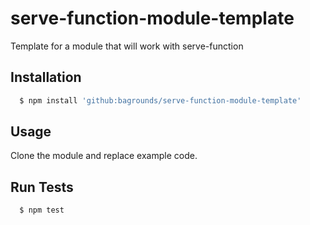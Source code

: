 # serve-function-module-template

Template for a module that will work with serve-function

## Installation

``` bash
  $ npm install 'github:bagrounds/serve-function-module-template'
```

## Usage
Clone the module and replace example code.

## Run Tests
``` bash
  $ npm test
```
